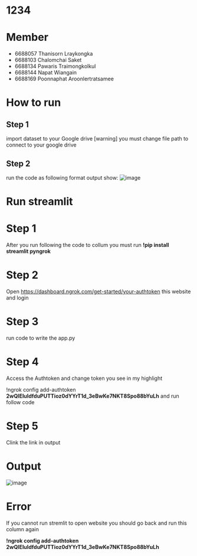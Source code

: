 # 1234
# Member
- 6688057  Thanisorn	 Lraykongka
- 6688103  Chalomchai 	Saket
- 6688134  Pawaris 		Traimongkolkul
- 6688144  Napat 		Wiangain
- 6688169  Poonnaphat 	Aroonlertratsamee

# How to run

## Step 1
import dataset to your Google drive [warning] you must change file path to connect to your google drive

## Step 2 
run the code as following format
output show: ![image](https://github.com/user-attachments/assets/0e906cce-7764-466e-806d-42f7eeed73c2)

# Run streamlit

# Step 1
After you run following the code to collum you must run 
**!pip install streamlit pyngrok**

# Step 2
Open https://dashboard.ngrok.com/get-started/your-authtoken  this website and login

# Step 3
run code to write the app.py

# Step 4
Access the Authtoken and change token you see in my highlight

!ngrok config add-authtoken **2wQlEIuIdfduPUTTioz0dYYrT1d_3eBwKe7NKT8Spo88bYuLh** and run follow code

# Step 5
Clink the link in output

# Output
![image](https://github.com/user-attachments/assets/7706d462-8435-4592-b20f-c9e012545db4)

# Error

If you cannot run stremlit to open website you should go back and run this column again

**!ngrok config add-authtoken 2wQlEIuIdfduPUTTioz0dYYrT1d_3eBwKe7NKT8Spo88bYuLh**


